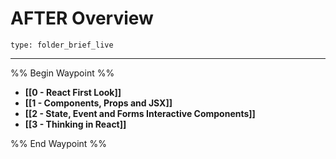 # AFTER Overview
 
```ccard
type: folder_brief_live
```
 
---

%% Begin Waypoint %%
- **[[0 - React First Look]]**
- **[[1 - Components, Props and JSX]]**
- **[[2 - State, Event and Forms Interactive Components]]**
- **[[3 - Thinking in React]]**

%% End Waypoint %%